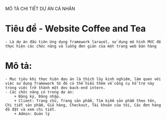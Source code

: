 MÔ TẢ CHI TIẾT DỰ ÁN CÁ NHÂN

# Tiêu đề - Website Coffee and Tea
    - Là dự án đầu tiên ứng dụng framework laravel, sử dụng mô hình MVC để thực hiện các chức năng và luồng đơn giản của một trang web bán hàng
# Mô tả: 
    - Mục tiêu khi thực hiện dựu án là thích lũy kinh nghiệm, làm quen với việc sử dụng framework từ đó có thể hiểu thêm về công cụ hỗ trợ này trong việc trở thành một dev back-end intern.
    - Các chức năng có trong dự án:
        + Đăng ký, Đăng nhập.
        + Client: Trang chủ, Trang sản phẩm, Tìm kiếm sản phẩm theo tên, Chi tiết sản phẩm, Giỏ hàng, Checkout, Tài khoản của tôi, Các đơn hàng đã đặt và xem chi tiết.
        + Admin: Quản lý